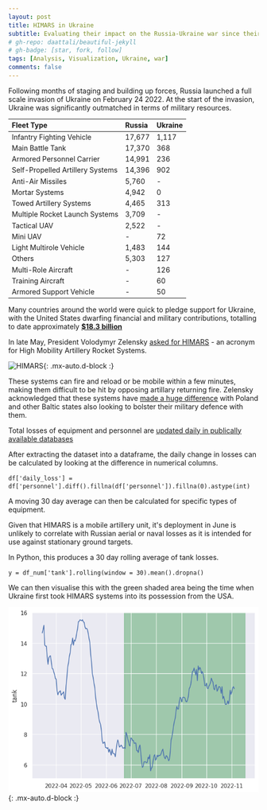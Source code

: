 ```yaml
---
layout: post
title: HIMARS in Ukraine
subtitle: Evaluating their impact on the Russia-Ukraine war since their deployment
# gh-repo: daattali/beautiful-jekyll
# gh-badge: [star, fork, follow]
tags: [Analysis, Visualization, Ukraine, war]
comments: false
---
```


Following months of staging and building up forces, Russia launched a full scale invasion of Ukraine on February 24 2022.  At the start of the invasion, Ukraine was significantly outmatched in terms of military resources.

| Fleet Type | Russia | Ukraine |
| :------ |:--- | :--- |
| Infantry Fighting Vehicle	| 17,677	| 1,117
| Main Battle Tank	| 17,370	| 368
| Armored Personnel Carrier	| 14,991	| 236
| Self-Propelled Artillery Systems	| 14,396	| 902
| Anti-Air Missiles	| 5,760	| -
| Mortar Systems	| 4,942	| 0
| Towed Artillery Systems	| 4,465	| 313
| Multiple Rocket Launch Systems	| 3,709	| -
| Tactical UAV	| 2,522	| -
| Mini UAV	| -	| 72
| Light Multirole Vehicle	| 1,483	| 144
| Others	| 5,303	| 127
| Multi-Role Aircraft	| -	| 126
| Training Aircraft	| -	| 60
| Armored Support Vehicle	| -	| 50

Many countries around the world were quick to pledge support for Ukraine, with the United States dwarfing financial and military contributions, totalling to date approximately [**$18.3 billion**](https://www.state.gov/u-s-security-cooperation-with-ukraine/)


In late May, President Volodymyr Zelensky [asked for HIMARS](https://edition.cnn.com/2022/05/26/politics/us-long-range-rockets-ukraine-mlrs/index.html) - an acronym for High Mobility Artillery Rocket Systems.

![HIMARS](https://upload.wikimedia.org/wikipedia/commons/8/83/HIMARS_-_missile_launched.jpg){: .mx-auto.d-block :}

These systems can fire and reload or be mobile within a few minutes, making them difficult to be hit by opposing artillary returning fire.  Zelensky acknowledged that these systems have [made a huge difference](https://www.telegraph.co.uk/world-news/2022/11/14/ukraine-war-latest-kherson-russia-news-nova-kakhovka-dnipro/) with Poland and other Baltic states also looking to bolster their military defence with them.

Total losses of equipment and personnel are [updated daily in publically available databases](https://www.kaggle.com/datasets/piterfm/2022-ukraine-russian-war)

After extracting the dataset into a dataframe, the daily change in losses can be calculated by looking at the difference in numerical columns.

~~~
df['daily_loss'] = df['personnel'].diff().fillna(df['personnel']).fillna(0).astype(int)
~~~

A moving 30 day average can then be calculated for specific types of equipment.

Given that HIMARS is a mobile artillery unit, it's deployment in June is unlikely to correlate with Russian aerial or naval losses as it is intended for use against stationary ground targets.

In Python, this produces a 30 day rolling average of tank losses.

~~~
y = df_num['tank'].rolling(window = 30).mean().dropna()
~~~

We can then visualise this with the green shaded area being the time when Ukraine first took HIMARS systems into its possession from the USA.

![Tank Loss](assets/img/HIMARSimg/tank_loss.png){: .mx-auto.d-block :}
